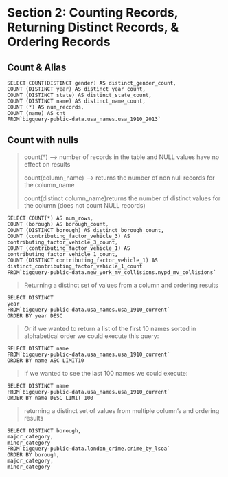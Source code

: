 ﻿
# Section 2: Counting Records, Returning Distinct Records, & Ordering Records

## Count & Alias

    SELECT COUNT(DISTINCT gender) AS distinct_gender_count,  
    COUNT (DISTINCT year) AS distinct_year_count,  
    COUNT (DISTINCT state) AS distinct_state_count,  
    COUNT (DISTINCT name) AS distinct_name_count,  
    COUNT (*) AS num_records,  
    COUNT (name) AS cnt  
    FROM`bigquery-public-data.usa_names.usa_1910_2013`

## Count with nulls

> count(*) —-> number of records in the table and NULL values have no
> effect on results
> 
> count(column_name) —-> returns the number of non null records for the
> column_name
> 
> count(distinct column_name)returns the number of distinct values for
> the column (does not count NULL records)

    SELECT COUNT(*) AS num_rows,  
    COUNT (borough) AS borough_count,  
    COUNT (DISTINCT borough) AS distinct_borough_count,  
    COUNT (contributing_factor_vehicle_3) AS contributing_factor_vehicle_3_count,  
    COUNT (contributing_factor_vehicle_1) AS contributing_factor_vehicle_1_count,  
    COUNT (DISTINCT contributing_factor_vehicle_1) AS distinct_contributing_factor_vehicle_1_count  
    FROM`bigquery-public-data.new_york_mv_collisions.nypd_mv_collisions`

> Returning a distinct set of values from a column and ordering results

    SELECT DISTINCT
    year
    FROM`bigquery-public-data.usa_names.usa_1910_current`  
    ORDER BY year DESC

> Or if we wanted to return a list of the first 10 names sorted in
> alphabetical order we could execute this query:

    SELECT DISTINCT name   
    FROM`bigquery-public-data.usa_names.usa_1910_current`  
    ORDER BY name ASC LIMIT10

> If we wanted to see the last 100 names we could execute:

    SELECT DISTINCT name  
    FROM`bigquery-public-data.usa_names.usa_1910_current`  
    ORDER BY name DESC LIMIT 100

> returning a distinct set of values from multiple column’s and ordering
> results

    SELECT DISTINCT borough,  
    major_category,  
    minor_category  
    FROM`bigquery-public-data.london_crime.crime_by_lsoa`  
    ORDER BY borough,  
    major_category,  
    minor_category

